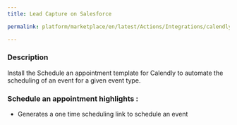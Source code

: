 ```yaml
---
title: Lead Capture on Salesforce

permalink: platform/marketplace/en/latest/Actions/Integrations/calendly_scheduleAnAppointment

---
```


### Description

Install the Schedule an appointment template for Calendly to automate the scheduling of an event for a given event type. 

### Schedule an appointment highlights :
- Generates a one time scheduling link to schedule an event


